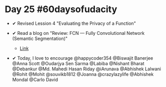 # Day 25 #60daysofudacity

- ✔ Revised Lession 4 "Evaluating the Privacy of a Function"

- ✔ Read a blog on "Review: FCN — Fully Convolutional Network (Semantic Segmentation)"
    - [Link](https://towardsdatascience.com/review-fcn-semantic-segmentation-eb8c9b50d2d1)

- ✔ Today, I love to encourage @happycoder354 @Biswajit Banerjee @Anna Scott @Oudarjya Sen Sarma @Labiba @Nishant Bharat @Debankur @Md. Mahedi Hasan Riday @iArunava @Abhishek Lalwani @Rohit @Mohit @souvikb1812 @Joanna @crazylazylife @Abhishek Mondal @Carlo David
